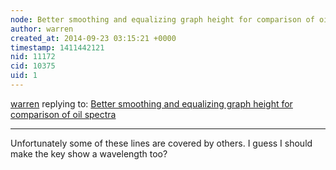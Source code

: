 ```yaml
---
node: Better smoothing and equalizing graph height for comparison of oil spectra
author: warren
created_at: 2014-09-23 03:15:21 +0000
timestamp: 1411442121
nid: 11172
cid: 10375
uid: 1
---
```




[warren](../profile/warren) replying to: [Better smoothing and equalizing graph height for comparison of oil spectra](../notes/warren/09-23-2014/better-smoothing-and-equalizing-graph-height-for-comparison-of-oil-spectra)

----
Unfortunately some of these lines are covered by others. I guess I should make the key show a wavelength too?